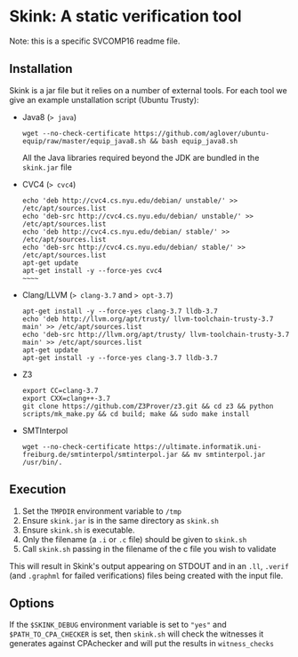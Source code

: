 Skink: A static verification tool
=================================

Note: this is a specific SVCOMP16 readme file.

Installation
------------

Skink is a jar file but it relies on a number of external tools.  For each tool we give an example unstallation script (Ubuntu Trusty):

  * Java8 (`> java`) 
    ~~~~~
    wget --no-check-certificate https://github.com/aglover/ubuntu-equip/raw/master/equip_java8.sh && bash equip_java8.sh
    ~~~~~

    All the Java libraries required beyond the JDK are bundled in the `skink.jar` file

  * CVC4 (`> cvc4`)
    ~~~~~
    echo 'deb http://cvc4.cs.nyu.edu/debian/ unstable/' >> /etc/apt/sources.list
    echo 'deb-src http://cvc4.cs.nyu.edu/debian/ unstable/' >> /etc/apt/sources.list
    echo 'deb http://cvc4.cs.nyu.edu/debian/ stable/' >> /etc/apt/sources.list
    echo 'deb-src http://cvc4.cs.nyu.edu/debian/ stable/' >> /etc/apt/sources.list
    apt-get update
    apt-get install -y --force-yes cvc4
    ~~~~
  * Clang/LLVM (`> clang-3.7` and `> opt-3.7`)
    ~~~~~
    apt-get install -y --force-yes clang-3.7 lldb-3.7
    echo 'deb http://llvm.org/apt/trusty/ llvm-toolchain-trusty-3.7 main' >> /etc/apt/sources.list
    echo 'deb-src http://llvm.org/apt/trusty/ llvm-toolchain-trusty-3.7 main' >> /etc/apt/sources.list
    apt-get update
    apt-get install -y --force-yes clang-3.7 lldb-3.7
    ~~~~~
  * Z3
    ~~~~~
    export CC=clang-3.7
    export CXX=clang++-3.7
    git clone https://github.com/Z3Prover/z3.git && cd z3 && python scripts/mk_make.py && cd build; make && sudo make install
    ~~~~~
  * SMTInterpol
    ~~~~~
    wget --no-check-certificate https://ultimate.informatik.uni-freiburg.de/smtinterpol/smtinterpol.jar && mv smtinterpol.jar /usr/bin/.
    ~~~~~

Execution
---------

  1. Set the `TMPDIR` environment variable to `/tmp`
  2. Ensure `skink.jar` is in the same directory as `skink.sh`
  3. Ensure `skink.sh` is executable.
  3. Only the filename (a `.i` or `.c` file) should be given to `skink.sh`
  3. Call `skink.sh` passing in the filename of the c file you wish to validate

This will result in Skink's output appearing on STDOUT and in an `.ll`, `.verif` (and `.graphml` for failed verifications) files being created with the input file. 
 
Options
-------

If the `$SKINK_DEBUG` environment variable is set to `"yes"` and `$PATH_TO_CPA_CHECKER` is set, then `skink.sh` will check the witnesses it generates against CPAchecker and will put the results in `witness_checks`

